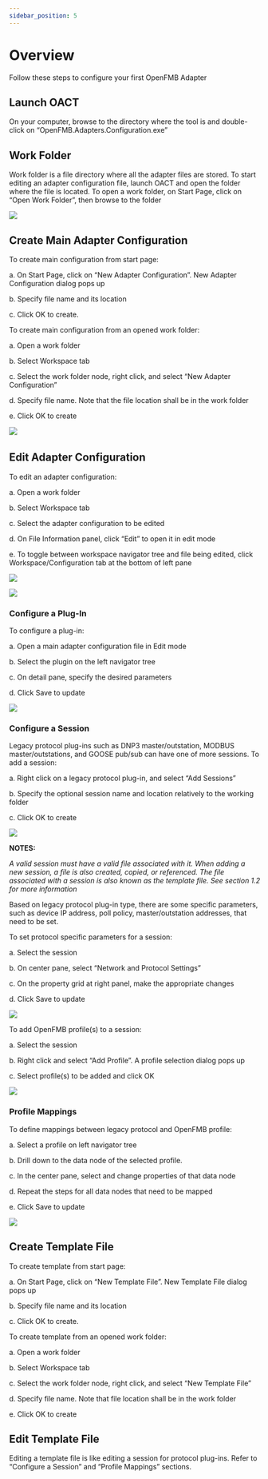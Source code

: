 ```yaml
---
sidebar_position: 5
---
```


# Overview

Follow these steps to configure your first OpenFMB Adapter

## Launch OACT

On your computer, browse to the directory where the tool is and double-click on “OpenFMB.Adapters.Configuration.exe”

## Work Folder

Work folder is a file directory where all the adapter files are stored. To start editing an adapter configuration file, launch OACT and open the folder where the file is located. To open a work folder, on Start Page, click on “Open Work Folder”, then browse to the folder

![](img/clip_image006.jpg) 


## Create Main Adapter Configuration

To create main configuration from start page:

a.    On Start Page, click on “New Adapter Configuration”. New Adapter Configuration dialog pops up

b.    Specify file name and its location

c.    Click OK to create. 

To create main configuration from an opened work folder:

a.    Open a work folder

b.    Select Workspace tab

c.    Select the work folder node, right click, and select “New Adapter Configuration”

d.    Specify file name. Note that the file location shall be in the work folder

e.    Click OK to create

![](img/clip_image008.jpg) 
​      

## Edit Adapter Configuration

To edit an adapter configuration:

a.    Open a work folder

b.    Select Workspace tab

c.    Select the adapter configuration to be edited

d.    On File Information panel, click “Edit” to open it in edit mode

e.    To toggle between workspace navigator tree and file being edited, click Workspace/Configuration tab at the bottom of left pane

 
![](img/clip_image010.jpg) 

![](img/clip_image012.jpg) 
 

### Configure a Plug-In

To configure a plug-in:

a.    Open a main adapter configuration file in Edit mode

b.    Select the plugin on the left navigator tree

c.    On detail pane, specify the desired parameters

d.    Click Save to update

![](img/clip_image014.jpg)


### Configure a Session

Legacy protocol plug-ins such as DNP3 master/outstation, MODBUS master/outstations, and GOOSE pub/sub can have one of more sessions. To add a session:

a.    Right click on a legacy protocol plug-in, and select “Add Sessions”

b.    Specify the optional session name and location relatively to the working folder

c.    Click OK to create

![](img/clip_image016.jpg)
 

**NOTES:**

*A valid session must have a valid file associated with it. When adding a new session, a file is also created, copied, or referenced. The file associated with a session is also known as the template file. See section 1.2 for more information* 

Based on legacy protocol plug-in type, there are some specific parameters, such as device IP address, poll policy, master/outstation addresses, that need to be set.  



To set protocol specific parameters for a session: 

a.    Select the session

b.    On center pane, select “Network and Protocol Settings”

c.    On the property grid at right panel, make the appropriate changes

d.    Click Save to update


![](img/clip_image018.jpg)
 

To add OpenFMB profile(s) to a session: 

a.    Select the session

b.    Right click and select “Add Profile”. A profile selection dialog pops up

c.    Select profile(s) to be added and click OK

 
![](img/clip_image020.jpg)


### Profile Mappings

To define mappings between legacy protocol and OpenFMB profile:

a.    Select a profile on left navigator tree

b.    Drill down to the data node of the selected profile.

c.    In the center pane, select and change properties of that data node

d.    Repeat the steps for all data nodes that need to be mapped

e.    Click Save to update

![](img/clip_image022.jpg)


## Create Template File

To create template from start page:

a.    On Start Page, click on “New Template File”. New Template File dialog pops up

b.    Specify file name and its location

c.    Click OK to create. 

To create template from an opened work folder:

a.    Open a work folder

b.    Select Workspace tab

c.    Select the work folder node, right click, and select “New Template File”

d.    Specify file name. Note that file location shall be in the work folder

e.    Click OK to create

## Edit Template File

Editing a template file is like editing a session for protocol plug-ins. Refer to “Configure a Session” and “Profile Mappings” sections. 